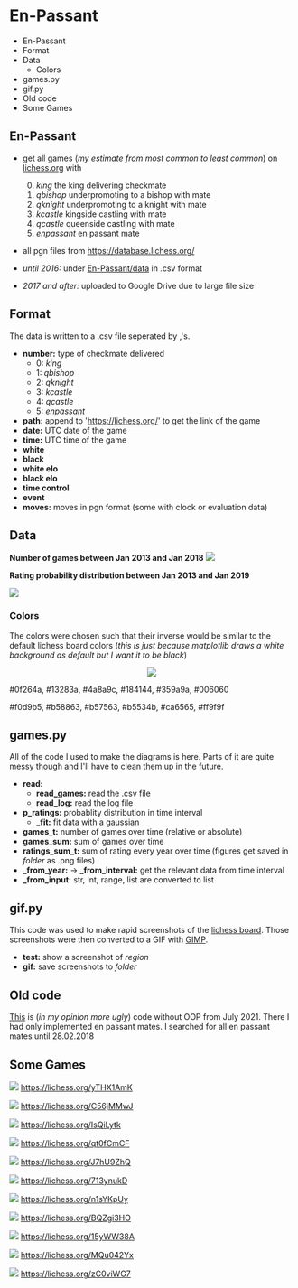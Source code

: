# En-Passant
- En-Passant
- Format
- Data
  - Colors
- games.py
- gif.py
- Old code
- Some Games

## En-Passant
- get all games (*my estimate from most common to least common*) on [lichess.org](https://lichess.org/) with

  0. *king* the king delivering checkmate
  1. *qbishop* underpromoting to a bishop with mate
  2. *qknight* underpromoting to a knight with mate
  3. *kcastle* kingside castling with mate
  4. *qcastle* queenside castling with mate
  5. *enpassant* en passant mate
    
- all pgn files from https://database.lichess.org/
- *until 2016:* under [En-Passant/data](https://github.com/leftgoes/En-Passant/tree/main/data) in .csv format
- *2017 and after:* uploaded to Google Drive due to large file size

## Format
The data is written to a .csv file seperated by ,'s.

- **number:** type of checkmate delivered
  - 0: *king*
  - 1: *qbishop*
  - 2: *qknight*
  - 3: *kcastle*
  - 4: *qcastle*
  - 5: *enpassant*
- **path:** append to 'https://lichess.org/' to get the link of the game
- **date:** UTC date of the game
- **time:** UTC time of the game
- **white**
- **black**
- **white elo**
- **black elo**
- **time control**
- **event**
- **moves:** moves in pgn format (some with clock or evaluation data)

## Data
**Number of games between Jan 2013 and Jan 2018**
![](https://github.com/leftgoes/En-Passant/blob/main/figures/2013-1-2018-1.png?raw=true)

**Rating probability distribution between Jan 2013 and Jan 2019**

![](https://github.com/leftgoes/En-Passant/blob/main/figures/2013-1-2019-1.gif?raw=true)

### Colors
The colors were chosen such that their inverse would be similar to the default lichess board colors (*this is just because matplotlib draws a white background as default but I want it to be black*)

<p align="center"><img src="https://github.com/leftgoes/En-Passant/blob/main/figures/colors.png" /></p>

#0f264a, #13283a, #4a8a9c, #184144, #359a9a, #006060

#f0d9b5, #b58863, #b57563, #b5534b, #ca6565, #ff9f9f

## games.py
All of the code I used to make the diagrams is here. Parts of it are quite messy though and I'll have to clean them up in the future.
- **read:**
    - **read_games:** read the .csv file
    - **read_log:** read the log file
- **p_ratings:** probablity distribution in time interval
    - **_fit:** fit data with a gaussian
- **games_t:** number of games over time (relative or absolute)
- **games_sum:** sum of games over time
- **ratings_sum_t:** sum of rating every year over time (figures get saved in *folder* as .png files)
- **_from_year:** → **_from_interval:** get the relevant data from time interval
- **_from_input:** str, int, range, list are converted to list

## gif.py
This code was used to make rapid screenshots of the [lichess board](https://lichess.org/analysis). Those screenshots were then converted to a GIF with [GIMP](https://www.gimp.org/).
- **test:** show a screenshot of *region*
- **gif:** save screenshots to *folder*

## Old code
[This](https://github.com/leftgoes/En-Passant/tree/main/old) is (*in my opinion more ugly*) code without OOP from July 2021. There I had only implemented en passant mates. I searched for all en passant mates until 28.02.2018

## Some Games

![](https://github.com/leftgoes/En-Passant/blob/main/games/yTHX1AmK.gif?raw=true)
https://lichess.org/yTHX1AmK

![](https://github.com/leftgoes/En-Passant/blob/main/games/C56jMMwJ.gif?raw=true)
https://lichess.org/C56jMMwJ

![](https://github.com/leftgoes/En-Passant/blob/main/games/IsQiLytk.gif?raw=true)
https://lichess.org/IsQiLytk

![](https://github.com/leftgoes/En-Passant/blob/main/games/qt0fCmCF.gif?raw=true)
https://lichess.org/qt0fCmCF

![](https://github.com/leftgoes/En-Passant/blob/main/games/J7hU9ZhQ.gif?raw=true)
https://lichess.org/J7hU9ZhQ

![](https://github.com/leftgoes/En-Passant/blob/main/games/713ynukD.gif?raw=true)
https://lichess.org/713ynukD

![](https://github.com/leftgoes/En-Passant/blob/main/games/n1sYKpUy.gif?raw=true)
https://lichess.org/n1sYKpUy

![](https://github.com/leftgoes/En-Passant/blob/main/games/BQZgi3HO.gif?raw=true)
https://lichess.org/BQZgi3HO

![](https://github.com/leftgoes/En-Passant/blob/main/games/15yWW38A.gif?raw=true)
https://lichess.org/15yWW38A

![](https://github.com/leftgoes/En-Passant/blob/main/games/MQu042Yx.gif?raw=true)
https://lichess.org/MQu042Yx

![](https://github.com/leftgoes/En-Passant/blob/main/games/zC0viWG7.gif?raw=true)
https://lichess.org/zC0viWG7
